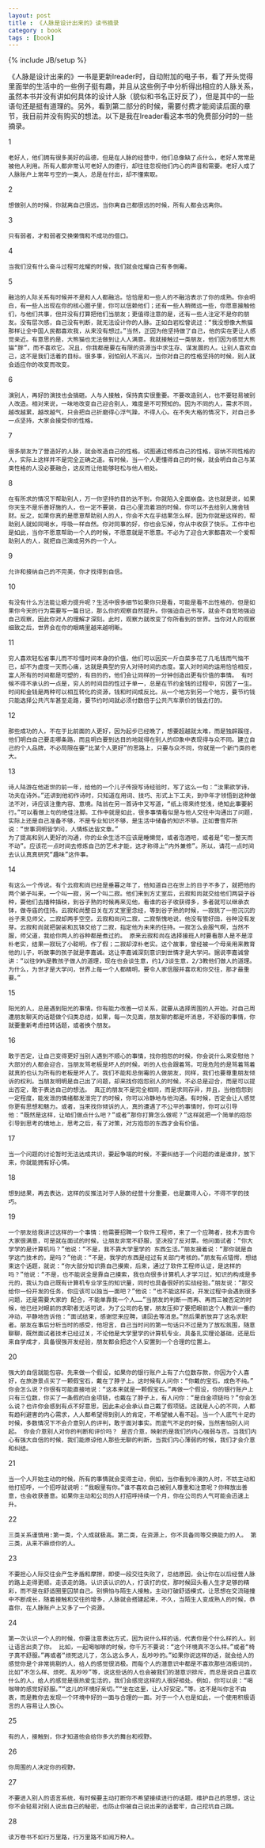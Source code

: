 ```yaml
---
layout: post
title : 《人脉是设计出来的》读书摘录
category : book
tags : [book]
---
```

{% include JB/setup %}

《人脉是设计出来的》一书是更新Ireader时，自动附加的电子书，看了开头觉得里面举的生活中的一些例子挺有趣，并且从这些例子中分析得出相应的人脉关系，虽然本书并没有讲如何具体的设计人脉（貌似和书名正好反了），但是其中的一些语句还是挺有道理的。另外，看到第二部分的时候，需要付费才能阅读后面的章节，我目前并没有购买的想法。以下是我在Ireader看这本书的免费部分时的一些摘录。

1 

	老好人，他们拥有很多美好的品德，但是在人脉的经营中，他们总像缺了点什么，老好人常常是被他人利用。所有人都非常认可老好人的德行，却往往忽视他们内心的声音和需要。老好人成了人脉账户上常年亏空的一类人，总是在付出，却不懂索取。
 
2 

	想做别人的时候，你就离自己很远，当你离自己都很远的时候，所有人都会远离你。
 
3 

	只有弱者，才和弱者交换懒惰和不成功的借口。
 
4 

	当我们没有什么奋斗过程可炫耀的时候，我们就会炫耀自己有多倒霉。

5 
	
	融洽的人际关系有时候并不是和人人都融洽。恰恰是和一些人的不融洽表示了你的成熟。你会明白，有一些人出现在你的核心圈子里，你可以信赖他们；还有一些人稍微远一些，你愿意接触他们，与他们共事，但并没有打算把他们当朋友；更值得注意的是，还有一些人注定不是你的朋友。没有层次感，自己没有判断，就无法设计你的人脉。正如白岩松曾说过：“我没想像大熊猫那样让全中国人民都喜欢我，从来没有想过。”当然，正因为他坚持做了自己，他的实在更让人感觉亲近。有意思的是，大熊猫也无法做到让人人满意。我就接触过一类朋友，他们因为感觉大熊猫“胖”，而不喜欢它。况且，你我都是要在有限的资源当中求生存、谋发展的人。让别人喜欢自己，这不是我们活着的目标。很多事，别怕别人不高兴，当你对自己的性格坚持的时候，别人就会适应你的改变而改变。
 
6 

	演别人，再好的演技也会搞砸。人与人接触，保持真实很重要。不要改造别人，也不要轻易被别人改造。相对来说，一味地改变自己迎合别人，难度是不可预知的。因为不同的人，需求不同，越改越累，越改越气，只会把自己折磨得心浮气躁，不得人心。在不失大格的情况下，对自己多一点坚持，大家会接受你的性格。
 
7 

	很多朋友为了营造好的人脉，就会改造自己的性格，试图通过修炼自己的性格，容纳不同性格的人，实际上这样并不是完全正确之道。有时候，当一个人更懂得自己的时候，就会明白自己与某类性格的人没必要融合，这反而让他能够轻松与他人相处。


8 

	在有所求的情况下帮助别人，万一你坚持的目的达不到，你就陷入全面崩盘。这也就是说，如果你天生不是乐善好施的人，也一定不要装，自己心里流着泪的时候，你可以不去给别人施舍钱财。反之，如果你真的是愿意帮助别人的人，你会不大在乎结果怎么样，因为你就是这样的，帮助别人就如同喝水，呼吸一样自然。你对同事的好，你也会忘掉，你从中收获了快乐。工作中也是如此，当你不愿意帮助一个人的时候，不愿意就是不愿意。不必为了迎合大家都喜欢一个爱帮助别人的人，就把自己演成另外的一个人。
 
9 

	允许和接纳自己的不完美，你才找得到自信。
 
10 

	有没有什么方法能让眼力提升呢？生活中很多细节如果你只是看，可能是看不出性格的，但是如果你今天的行为需要写一篇日记，那么你的观察自然提升。你强迫自己书写，就会不自觉地强迫自己观察，因此你对人的理解才深刻。此时，观察力就改变了你所看到的世界。当你对人的观察细致之后，世界会在你的眼睛里越来越明晰。

11 
	
	穷人喜欢轻松省事儿而不珍惜时间本身的价值，他们可以因买一斤白菜多花了几毛钱而气恼不已，却不为虚度一天而心痛，这就是典型的穷人对待时间的态度。富人对时间的运用恰恰相反，富人所有的时间都是可塑的，有目的的，他们会让同样的一分钟创造出更有价值的事情。 有时候不得不承认的一点是，穷人的时间目的性过于单一，总是在节约金钱的过程中，穷困了一生。时间和金钱是两种可以相互转化的资源，钱和时间成反比。从一个地方到另一个地方，要节约钱只能选择公共汽车甚至走路，要节约时间就必须付数倍于公共汽车票价的钱去打的。
 
12 

	那些成功的人，不在于比前面的人更好，因为起步已经晚了，想要超越就太难，而是独辟蹊径，他们明白自己要走哪条路，而且明白要到达目的地就得在别人的印象中表现得与众不同。建立自己的个人品牌，不必局限在要“比某个人更好”的思路上，只要与众不同，你就是一个新门类的老大。
 
13 

	诗人陆游在他逝世的前一年，给他的一个儿子传授写诗经验时，写了这么一句：“汝果欲学诗，功夫在诗外。”还讲到他初作诗时，只知道在用词、技巧、形式上下工夫，到中年才领悟到这种做法不对，诗应该注重内容、意境。陆翁在另一首诗中又写道，“纸上得来终觉浅，绝知此事要躬行。”可以看做上句的绝佳注脚。工作中就是如此，很多事情看似是与他人交往中沟通出了问题，实际上还是自己准备不够，不是专业知识不够，是生活中储备的知识不够。正如曹雪芹所说：“世事洞明皆学问，人情练达皆文章。”
	为了提高和别人更好的沟通，你的业余生活不应该是睡懒觉，或者泡酒吧，或者是“宅一整天而不动”。应该花一点时间去修炼自己的艺术才能，这才称得上“内外兼修”。所以，请花一点时间去认认真真研究“趣味”这件事。
 
14 

	有这么一个传说。有个云寂和尚已经是垂暮之年了，他知道自己在世上的日子不多了，就把他的两个弟子叫来，一个叫一寂，另一个叫二寂。他们来到方丈室后，云寂和尚就交给他们两袋子谷种，要他们去播种插秧，到谷子熟的时候再来见他，看谁的谷子收获得多，多者就可以继承衣钵，做寺庙的住持。云寂和尚整日关在方丈室里念经，等到谷子熟的时候，一寂挑了一担沉沉的谷子来见师父，二寂却两手空空。云寂和尚问二寂，二寂惭愧地说，他没有管好田，谷种没有发芽。云寂和尚就把袈裟和瓦钵交给了二寂，指定他为未来的住持。一寂怎么会服气啊，当然不服，师父道，我给你两人的谷种都是煮过的。 原来云寂和尚在选择接班人时要看那人是不是淳朴老实，结果一寂玩了小聪明，作了假；二寂却淳朴老实。这个故事，曾经被一个母亲用来教育他的儿子，听故事的孩子就是李嘉诚。这让李嘉诚深刻意识到世情才是大学问。据说李嘉诚曾讲：“以往99%是教孩子做人的道理，现在也会谈生意，约1/3谈生意，2/3教他们做人的道理。为什么，为世才是大学问，世界上每一个人都精明，要令人家信服并喜欢和你交往，那才最重要。”

15 

	阳光的人，总是遇到阳光的事情。你有能力改善一切关系，就要从选择周围的人开始。对自己周遭朋友聊天的话题做个归类总结，如果，每一次见面，朋友聊的都是坏消息，不舒服的事情，你就要重新考虑扭转话题，或者换个朋友。

16

	敢于否定，让自己变得更好当别人遇到不顺心的事情，找你抱怨的时候，你会说什么来安慰他？大部分的人都会迎合，当朋友骂老板是坏人的时候，听的人也会跟着骂，可是危险的是骂着骂着就真的也认为所有的老板是坏人了。我们不能和总倒霉的人做朋友，同样，我们也要尊重朋友倾诉的权利。当朋友明明是自己出了问题，却来找你抱怨别人的时候，不必总是迎合，而是可以提出否定，敢于表达自己的想法。 真正的朋友不是完全相同，而是求同存异，并且，当他抱怨到一定程度，能发泄的情绪都发泄完了的时候，你可以冷静地与他沟通。有时候，否定会让人感觉你更有思想和魅力。或者，当来找你倾诉的人，真的遭遇了不公平的事情时，你可以引导他：“既然是这样，让咱们做点什么吧？”或者“那你打算怎么做呢？”这样就把一个简单的抱怨引导到思考的境地上，思考之后，有了对策，对方抱怨的东西才会有价值。

17

	当一个问题的讨论暂时无法达成共识，要起争端的时候，不要纠结于一个问题的谁是谁非，放下来，你就能拥有好心情。

18

	想到结果，再去表达，这样的反推法对于人脉的经营十分重要，也是赢得人心，不得不学的技巧。

19

	一个朋友给我讲过这样的一个事情：他需要招聘一个软件工程师，来了一个应聘者，技术方面令大家很满意，可是就在面试的时候，让朋友非常不舒服，坚决投了反对票。他问面试者：“你大学学的是计算机吗？”他说：“不是，我不靠大学里学的 东西生活。”朋友接着说：“那你就是自学这门技术的，是吗？”他说：“不是，我学的东西是经过有关部门考核的。”朋友有点错愕，想结束这个话题，就说：“你大部分知识靠自己摸索，后来，通过了软件工程师认证，是这样的吗？”他说：“不是，也不能说全是靠自己摸索，我也向很多计算机人才学习过，知识的构成是多元的，我认为自己既有计算机专业学生的知识量，同时也具备很好的实战经验。”朋友说：“那交给你一份开发的任务，你应该可以独当一面吧？”他说：“也不能这样说，开发过程中会遇到很多问题，还是需要大家的 配合，不能单靠我一个人……”当朋友的判断一而再、再而三被否定的时候，他已经对眼前的求职者无话可说，为了公司的名誉，朋友压抑了要把眼前这个人教训一番的冲动，平静地告诉他：“面试结束，感谢您来应聘，请回去等消息。”然后果断放弃了这名求职者。朋友在事后分析当时的感受，他坦言，自己当时问的第一句话只不过是为了放松氛围，随意聊聊，既然面试者技术已经过关，不论他是大学里学的计算机专业，具备扎实理论基础，还是后来自学成才，具备很强开发经验，朋友都会把这个人安置到一个合理的位置上。

20

	强大的自信就能包容。先来做一个假设，如果你的银行账户上有了六位数存款，你因为个人喜好，在旅游景点买了一颗假宝石，戴在了脖子上。这时候有人问你：“你戴的宝石，成色不纯。” 你会怎么说？你很有可能直接地说：“这本来就是一颗假宝石。”再做一个假设，你的银行账户上只有三位数，你买了一条假的白金项链，也戴在了脖子上，有人问你：“是白金项链吗？”你会怎么说？也许你会感到有点不好意思，因此未必会承认自己戴了假项链。这就是人心的不同，人都有趋利避害的内心需求，人人都希望得到别人的肯定，不希望被人看不起。当一个人底气十足的时候，多数情况下不会介意别人的评判，敢于面对事实。而底气不足的时候，当然害怕别人问起。 你会介意别人对你的判断和评价吗？ 是否介意，映射的是我们的内心强弱与否。当我们内心有强大自信的时候，我们能原谅他人那些无聊的判断，当我们内心薄弱的时候，我们才会介意和纠结。

21

	当一个人开始主动的时候，所有的事情就会变得主动，例如，当你看到冷漠的人时，不妨主动和他打招呼，一个招呼就说明：“我眼里有你。”谁不喜欢自己被别人尊重和注意呢？你释放出善意，也会收获善意。如果你主动和公司的人打招呼持续一个月，你在公司的人气可能会迅速上升。

22

	三类关系谨慎用:第一类，个人成就极高。第二类，在资源上，你不具备同等交换能力的人。 第三类，从来不麻烦你的人。

23

	不要担心人际交往会产生矛盾和摩擦，即使一段交往失败了，总结原因，会让你在以后经营人脉的路上走得更顺。走该走的路，认识该认识的人，打该打的仗，那时候回头看人生才足够的精彩，而不是在舒适圈里囚禁自己。别惧怕与陌生人接触，主动打破舒适模式，让思想在交流碰撞中不断成长，随着接触和交往的增多，人脉就会搭建起来，不久，当陌生人变成熟人的时候，恭喜你，在人脉账户上又多了一个资源。

24

	第一次认识一个人的时候，你要注意表达方式，因为说什么样的话，代表你是个什么样的人。别让语言出卖了你。 比如，一起喝咖啡的时候，你千万不要说：“这个环境真不怎么样。”或者“椅子真不舒服。”再或者“烦死这儿了，怎么这么多人，乱吵吵的。”如果你说这样的话，就会给人的感觉你是个非常挑剔的人，给人的感觉很消极。而每个人的潜意识中都是不喜欢那些消极词的，比如“不怎么样、烦死、乱吵吵”等，说这些话的人也会被我们的潜意识排斥，而总是说自己喜欢什么的人，给人的感觉是很热爱生活的，我们会感觉这样的人很好相处。例如，你可以说：“喝咖啡的感觉好舒服。”“这儿的环境好亲切。”“坐在这里，让人好安定。”等。这不是叫你言不由衷，而是教你去发现一个环境中好的一面与合理的一面。对于一个人也是如此，一个使用积极语言的人容易让人放心。

25

	有的人，接触到，你才知道他会给你多大的舞台和视野。

26

	你周围的人决定你的视野。

27

	不要进入别人的语言系统，有时候要主动打断你不希望接续进行的话题，维护自己的思想，这让你不会轻易对别人说出自己的秘密，也防止你被自己说出来的话套牢，自己挖坑自己跳。

28

	读万卷书不如行万里路，行万里路不如阅万种人。
